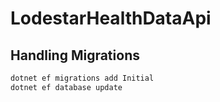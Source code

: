 # LodestarHealthDataApi

## Handling Migrations
```sh
dotnet ef migrations add Initial 
dotnet ef database update 
```
